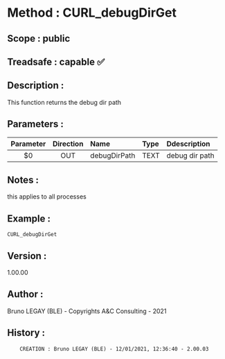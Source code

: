 ﻿# **Method :** CURL_debugDirGet## **Scope :** public## **Treadsafe :** capable ✅ ## **Description :** This function returns the debug dir path## **Parameters :** | Parameter | Direction | Name | Type | Ddescription | |:----:|:----:|:----|:----|:----| | $0 | OUT | debugDirPath | TEXT | debug dir path | ## **Notes :** this applies to all processes## **Example :** ```CURL_debugDirGet```## **Version :** 1.00.00## **Author :** Bruno LEGAY (BLE) - Copyrights A&C Consulting - 2021## **History :**          CREATION : Bruno LEGAY (BLE) - 12/01/2021, 12:36:40 - 2.00.03